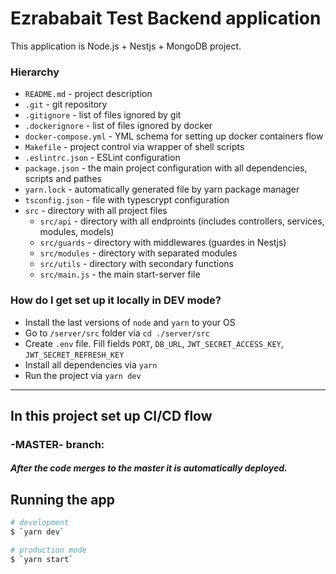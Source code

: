 # Ezrababait Test Backend application

This application is Node.js + Nestjs + MongoDB project.

### Hierarchy

- `README.md` - project description
- `.git` - git repository
- `.gitignore` - list of files ignored by git
- `.dockerignore` - list of files ignored by docker
- `docker-compose.yml` - YML schema for setting up docker containers flow
- `Makefile` - project control via wrapper of shell scripts
- `.eslintrc.json` - ESLint configuration
- `package.json` - the main project configuration with all dependencies, scripts and pathes
- `yarn.lock` - automatically generated file by yarn package manager
- `tsconfig.json` - file with typescrypt configuration
- `src` - directory with all project files
  - `src/api` - directory with all endproints (includes controllers, services, modules, models)
  - `src/guards` - directory with middlewares (guardes in Nestjs)
  - `src/modules` - directory with separated modules
  - `src/utils` - directory with secondary functions
  - `src/main.js` - the main start-server file

### How do I get set up it locally in DEV mode?

- Install the last versions of `node` and `yarn` to your OS
- Go to `/server/src` folder via `cd ./server/src`
- Create `.env` file. Fill fields `PORT`, `DB_URL`, `JWT_SECRET_ACCESS_KEY`, `JWT_SECRET_REFRESH_KEY`
- Install all dependencies via `yarn`
- Run the project via `yarn dev`

---

## In this project set up CI/CD flow

### -MASTER- branch:

##### After the code merges to the master it is automatically deployed.

## Running the app

```bash
# development
$ `yarn dev`

# production mode
$ `yarn start`
```
